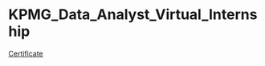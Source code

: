 # KPMG_Data_Analyst_Virtual_Internship

[Certificate](https://github.com/wayangracias/KPMG_Data_Analyst_Virtual_Internship/blob/main/KPMG%20data%20analytics.pdf)

